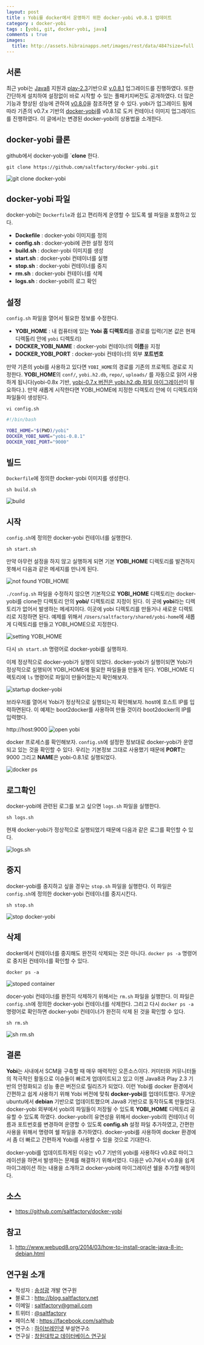 ```yaml
---
layout: post
title : Yobi를 docker에서 운영하기 위한 docker-yobi v0.8.1 업데이트
category : docker-yobi
tags : [yobi, git, docker-yobi, java]
comments : true
images:
  title: http://assets.hibrainapps.net/images/rest/data/484?size=full
---
```


##  서론

최근 yobi는 [Java8](http://www.oracle.com/technetwork/java/javase/overview/java8-2100321.html) 지원과  [play-2.3](https://www.playframework.com/documentation/2.3.x/Home)기반으로 [v.0.8.1](https://github.com/naver/yobi/releases/tag/v0.8.1) 업그레이드를 진행하였다. 또한 간단하게 설치하여 설정없이 바로 시작할 수 있는 풀패키지버전도 공개하였다. 더 많은 기능과 향상된 성능에 관하여 [v0.8.0](https://github.com/naver/yobi/releases/tag/v0.8.0)을 참조하면 알 수 있다. yobi가 업그레이드 됨에 따라 기존의 v0.7.x 기반의 [docker-yobi](https://github.com/saltfactory/docker-yobi)를 v0.8.1로 도커 컨테이너 이미지 업그레이드를 진행하였다. 이 글에서는 변경된 docker-yobi의 상용법을 소개한다.

<!--more-->

## docker-yobi 클론

github에서 docker-yobi를 `**clone** 한다.

```
git clone https://github.com/saltfactory/docker-yobi.git
```

![git clone docker-yobi](http://assets.hibrainapps.net/images/rest/data/486?size=full&m=1435132579)

## docker-yobi 파일

docker-yobi는 `Dockerfile`과 쉽고 편리하게 운영할  수 있도록 쉘 파일을 포함하고 있다.
- **Dockefile** :  docker-yobi 이미지를 정의
- **config.sh** : docker-yobi에 관한 설정 정의
- **build.sh** : docker-yobi 이미지를 생성
- **start.sh** : docker-yobi 컨테이너를 실행
- **stop.sh** : docker-yobi 컨테이너를 중지
- **rm.sh** : docker-yobi 컨테이너를 삭제
- **logs.sh** : docker-yobi의 로그 확인

## 설정

`config.sh` 파일을 열어서 필요한 정보를 수정한다.

- **YOBI_HOME** : 내 컴퓨터에 있는 **Yobi 홈 디렉토리**를 경로를 입력(기본 값은 현재 디렉톨리 안에 `yobi` 디렉토리)
- **DOCKER_YOBI_NAME** : docker-yobi 컨테이너의 **이름**을 지정
- **DOCKER_YOBI_PORT** : docker-yobi 컨테이너의 외부 **포트번호**

만약 기존의 yobi를 사용하고 있다면 `YOBI_HOME`의 경로를 기존의 프로젝트 경로로 지정한다. **YOBI_HOME**의 `conf/`, `yobi.h2.db`, `repo/`, `uploads/` 를 자동으로 읽어 사용하게 됩니다(yobi-0.8x 기반, [yobi-0.7.x 버전은 yobi.h2.db 파일 마이그레이션](https://github.com/naver/yobi/blob/next/docs/ko/update-next-branch-to-0.8.0.md)이 필요하다.). 만약 새롭게 시작한다면 YOBI_HOME에 지정한 디렉토리 안에 이 디렉토리와 파일들이 생성된다.

```
vi config.sh
```
```bash
#!/bin/bash

YOBI_HOME="$(PWD)/yobi"
DOCKER_YOBI_NAME="yobi-0.8.1"
DOCKER_YOBI_PORT="9000"
```

## 빌드

`Dockerfile`에 정의한 docker-yobi 이미지를 생성한다.

```
sh build.sh
```

![build](http://assets.hibrainapps.net/images/rest/data/487?size=full&m=1435132677)

## 시작

`config.sh`에 정의한 docker-yobi 컨테이너를 실행한다.

```
sh start.sh
```
만약 아무런 설정을 하지 않고 실행하게 되면 기본 **YOBI_HOME** 디렉토리를 발견하지 못해서 다음과 같은 메세지를 만나게 된다.

![not found YOBI_HOME](http://assets.hibrainapps.net/images/rest/data/488?size=full&m=1435132726)

`./config.sh` 파일을 수정하지 않으면 기본적으로 **YOBI_HOME** 디렉토리는 docker-yobi를 clone한 디렉토리 안의 **yobi/** 디렉토리로 지정이 된다. 이 곳에 **yobi**라는 디렉토리가 없어서 발생하는 메세지이다. 이곳에 yobi 디렉토리를 만들거나 새로운 디렉토리로 지정하면 된다. 예제를 위해서 `/Users/saltfactory/shared/yobi-home`에 새롭게 디렉토리를 만들고 YOBI_HOME으로 지정한다.

![setting YOBI_HOME](http://assets.hibrainapps.net/images/rest/data/489?size=full&m=1435132983)

다시 `sh start.sh` 명령어로 docker-yobi를 실행하자.

이제 정상적으로 docker-yobi가 실행이 되었다. docker-yobi가 실행이되면 Yobi가 정상적으로 실행되어 YOBI_HOME에 필요한 파일들을 만들게 된다. YOBI_HOME 디렉토리에 `ls` 명령어로 파일이 만들어졌는지 확인해보자.

![startup docker-yobi](http://assets.hibrainapps.net/images/rest/data/491?size=full&m=1435133100)

브라우저를 열어서 Yobi가 정상적으로 실행되는지 확인해보자. host에 호스트 IP를 입력하면된다. 이 예제는 boot2docker를 사용하여 만들 것이라 boot2docker의 IP를 입력했다.

http://host:9000
![open yobi](http://assets.hibrainapps.net/images/rest/data/492?size=full&m=1435133324)

docker 프로세스를 확인해보자. `config.sh`에 설정한 정보대로 docker-yobi가 운영되고 있는 것을 확인할 수 있다. 우리는 기본정보 그대로 사용했기 때문에 **PORT**는 9000 그리고 **NAME**은 yobi-0.8.1로 실행되었다.

![docker ps](http://assets.hibrainapps.net/images/rest/data/494?size=full&m=1435133560)

## 로그확인

docker-yobi에 관련된 로그를 보고 싶으면 `logs.sh` 파일을 실행한다.

```
sh logs.sh
````

현재 docker-yobi가 정상적으로 실행되었기 때문에 다음과 같은 로그를 확인할 수 있다.

![logs.sh](http://assets.hibrainapps.net/images/rest/data/493?size=full&m=1435133497)


## 중지

docker-yobi를 중지하고 싶을 경우는 `stop.sh` 파일을 실행한다. 이 파일은 `config.sh`에 정의한 docker-yobi 컨테이너를 중지시킨다.

```
sh stop.sh
```
![stop docker-yobi](http://assets.hibrainapps.net/images/rest/data/495?size=full&m=1435133784)


## 삭제

docker에서 컨테이너를 중지해도 완전히 삭제되는 것은 아니다. `docker ps -a` 명령어로 중지된 컨테이너를 확인할 수 있다.

```
docker ps -a
```
![stoped container](http://assets.hibrainapps.net/images/rest/data/496?size=full&m=1435134068)

docer-yobi 컨테이너를 완전히 삭제하기 위해서는 `rm.sh` 파일을 실행한다. 이 파일은 `config.sh`에 정의한 docker-yobi 컨테이너를 삭제한다. 그리고 다시 `docker ps -a` 명령어로 확인하면 docker-yobi 컨테이너가 완전히 삭제 된 것을 확인할 수 있다.

```
sh rm.sh
```

![sh rm.sh](http://assets.hibrainapps.net/images/rest/data/497?size=full&m=1435134121)

## 결론

**Yobi**는 사내에서 SCM을 구축할 때 매우 매력적인 오픈소스이다. 커미터와 커뮤니터들의 적극적인 활동으로 이슈들이 빠르게 업데이트되고 있고 이젠 Java8과 Play 2.3 기반의 안정화되고 성능 좋은 버전으로 릴리즈가 되었다. 이런 Yobi를 docker 환경에서 간편하고 쉽게 사용하기 위해 Yobi 버전에 맞춰 **docker-yobi**를 업데이트했다. 무거운 ubuntu에서 **debian** 기반으로 업데이트했으며 Java8 기반으로 동작하도록 만들었다. docker-yobi 외부에서 yobi의 파일들이 저장될 수 있도록 **YOBI_HOME** 디렉토리 공유할 수 있도록 하였다. docker-yobi의 유연성을 위해서 docker-yobi의 컨테이너 이름과 포트번호를 변경하여 운영할 수 있도록 **config.sh** 설정 파일 추가하였고, 간편한 사용을 위해서 명령여 쉘 파일을 추가하였다. docker-yobi를 사용하여 docker 환경에서 좀 더 빠르고 간편하게 Yobi를 사용할 수 있을 것으로 기대한다.

docker-yobi를 업데이트하게된 이유는 v0.7 기반의 yobi를 사용하다 v0.8로 마이그레이션을 하면서 발생하는 문제를 해결하기 위해서였다. 다음은 v0.7에서 v0.8을 쉽게 마이그레이션 하는 내용을 소개하고 docker-yobi에 마이그레이션 쉘을 추가할 예정이다.


## 소스

- https://github.com/saltfactory/docker-yobi

## 참고

1. http://www.webupd8.org/2014/03/how-to-install-oracle-java-8-in-debian.html

## 연구원 소개


* 작성자 : [송성광](http://about.me/saltfactory) 개발 연구원
* 블로그 : http://blog.saltfactory.net
* 이메일 : [saltfactory@gmail.com](mailto:saltfactory@gmail.com)
* 트위터 : [@saltfactory](https://twitter.com/saltfactory)
* 페이스북 : https://facebook.com/salthub
* 연구소 : [하이브레인넷](http://www.hibrain.net) 부설연구소
* 연구실 : [창원대학교 데이터베이스 연구실](http://dblab.changwon.ac.kr)
